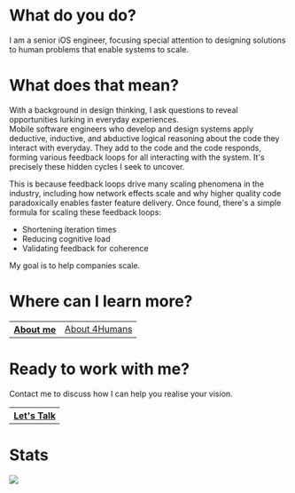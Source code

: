 <h1>What do you do?</h1>
<p>
  I am a senior iOS engineer, focusing special attention to designing solutions to human problems that enable systems to scale.
</p>
<h1>What does that mean?</h1>
  <p>With a background in design thinking, I ask questions to reveal opportunities lurking in everyday experiences.</br>Mobile software engineers who develop and design systems apply deductive, inductive, and abductive logical reasoning about the code they interact with everyday. They add to the code and the code responds, forming various feedback loops for all interacting with the system. It's precisely these hidden cycles I seek to uncover.
  </p>
  <p>This is because feedback loops drive many scaling phenomena in the industry, including how network effects scale and why higher quality code paradoxically enables faster feature delivery. Once found, there's a simple formula for scaling these feedback loops:
  </p>
  <ul>
    <li>Shortening iteration times</li>
    <li>Reducing cognitive load</li>
    <li>Validating feedback for coherence</li>
  </ul>
  <p>My goal is to help companies scale.</p>

<h1>Where can I learn more?</h1>
<table>
  <tr>
    <th>
      <a href="https://www.kylewludwig.com" target="_blank" rel="noopener">
        About me
      </a>
    </th>
    <td>
      <a href="https://www.just4humans.com" target="_blank" rel="noopener">
        About 4Humans
      </a>
    </td>
  </tr>
</table>

<h1>Ready to work with me?</h1>
<p>
  Contact me to discuss how I can help you realise your vision.
<p>
<table>
  <tr>
    <th>
      <a href="https://www.linktr.ee/kylewludwig" target="_blank" rel="noopener">
        Let's Talk
      </a>
    </th>
  </tr>
</table>

<h1>Stats</h1>

<picture>
  <source
    srcset="https://github-readme-stats.vercel.app/api?username=kylewludwig&show_icons=true&title_color=DBDBD5&text_color=DBDBD5&icon_color=DBDBD587&ring_color=DBDBD587&bg_color=000000&hide_border=true"
    media="(prefers-color-scheme: dark)"
  />
  <source
    srcset="https://github-readme-stats.vercel.app/api?username=kylewludwig&show_icons=true&title_color=000000&text_color=000000&icon_color=00000087&ring_color=00000087&bg_color=DBDBD5"
    media="(prefers-color-scheme: light), (prefers-color-scheme: no-preference)"
  />
  <img
    src="https://github-readme-stats.vercel.app/api?username=kylewludwig&show_icons=true"
  />
</picture>
